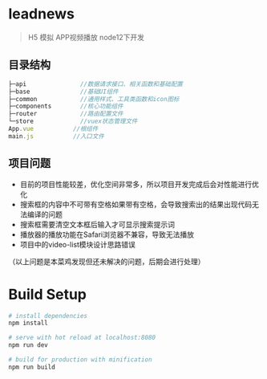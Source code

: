 # leadnews

> H5 模拟 APP视频播放
> node12下开发

## 目录结构

```javascript
├─api               //数据请求接口、相关函数和基础配置
├─base              //基础UI组件
├─common            //通用样式、工具类函数和icon图标
├─components        //核心功能组件
├─router            //路由配置文件
└─store             //vuex状态管理文件
App.vue           //根组件
main.js           //入口文件
```

## 项目问题

- 目前的项目性能较差，优化空间非常多，所以项目开发完成后会对性能进行优化
- 搜索框的内容中不可带有空格如果带有空格，会导致搜索出的结果出现代码无法编译的问题
- 搜索框需要清空文本框后输入才可显示搜索提示词
- 播放器的播放功能在Safari浏览器不兼容，导致无法播放
- 项目中的video-list模块设计思路错误

（以上问题是本菜鸡发现但还未解决的问题，后期会进行处理）

# Build Setup

``` bash
# install dependencies
npm install

# serve with hot reload at localhost:8080
npm run dev

# build for production with minification
npm run build
```

